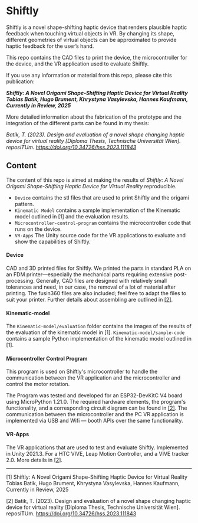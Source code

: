 # Shiftly

Shiftly is a novel shape-shifting haptic device that renders plausible haptic feedback when touching virtual objects in VR. By changing its shape, different geometries of virtual objects can be approximated to provide haptic feedback for the user’s hand. 

This repo contains the CAD files to print the device, the microcontroller for the device, and the VR application used to evaluate Shiftly.



If you use any information or material from this repo, please cite this publication: 

***Shiftly: A Novel Origami Shape-Shifting Haptic Device for Virtual Reality
Tobias Batik, Hugo Brument, Khrystyna Vasylevska, Hannes Kaufmann, Currently in Review, 2025***



More detailed information about the fabrication of the prototype and the integration of the different parts can be found in my thesis: 

*Batik, T. (2023). Design and evaluation of a novel shape changing haptic device for virtual reality [Diploma Thesis, Technische Universität Wien]. reposiTUm. https://doi.org/10.34726/hss.2023.111843*



## Content

The content of this repo is aimed at making the results of *Shiftly: A Novel Origami Shape-Shifting Haptic Device for Virtual Reality* reproducible. 

* `Device` contains the stl files that are used to print Shiftly and the origami pattern. 
* `Kinematic Model` contains a sample implementation of the Kinematic model outlined in [1] and the evaluation results.
* `Microcontroller-control-program` contains the microcontroller code that runs on the device.
* `VR-Apps` The Unity source code for the VR applications to evaluate and show the capabilities of Shiftly.



#### Device

CAD and 3D printed files for Shiftly. We printed the parts in standard PLA on an FDM printer—especially the mechanical parts requiring extensive post-processing. Generally, CAD files are designed with relatively small tolerances and need, in our case, the removal of a lot of material after printing. The fusin360 files are also included; feel free to adapt the files to suit your printer. Further details about assembling are outlined in [[2]](https://doi.org/10.34726/hss.2023.111843).



#### Kinematic-model

The ` Kinematic-model/evaluation ` folder contains the images of the results of the evaluation of the kinematic model in [1]. `Kinematic-model/sample-code` contains a sample Python implementation of the kinematic model outlined in [1]. 



#### Microcontroller Control Program

This program is used on Shiftly's microcontroller to handle the communication between the VR application and the microcontroller and control the motor rotation.

The Program was tested and developed for an ESP32-DevKitC V4 board using MicroPython 1.21.0. The required hardware elements, the program's functionality, and a corresponding circuit diagram can be found in [[2]](https://doi.org/10.34726/hss.2023.111843). The communication between the microcontroller and the PC VR application is implemented via USB and Wifi — booth APIs over the same functionality.



#### VR-Apps

The VR applications that are used to test and evaluate Shiftly. Implemented in Unity 2021.3. For a HTC VIVE, Leap Motion Controller, and a VIVE tracker 2.0. More details in [[2]](https://doi.org/10.34726/hss.2023.111843).



----

[1] Shiftly: A Novel Origami Shape-Shifting Haptic Device for Virtual Reality
Tobias Batik, Hugo Brument, Khrystyna Vasylevska, Hannes Kaufmann, Currently in Review, 2025

[2] Batik, T. (2023). Design and evaluation of a novel shape changing haptic device for virtual reality [Diploma Thesis, Technische Universität Wien]. reposiTUm. https://doi.org/10.34726/hss.2023.111843

